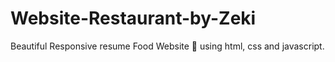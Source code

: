 # Website-Restaurant-by-Zeki

Beautiful Responsive resume Food Website 📄 using html, css and javascript. 


